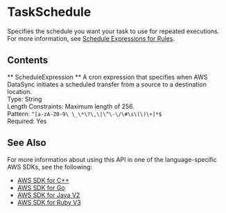 # TaskSchedule<a name="API_TaskSchedule"></a>

Specifies the schedule you want your task to use for repeated executions\. For more information, see [Schedule Expressions for Rules](https://docs.aws.amazon.com/AmazonCloudWatch/latest/events/ScheduledEvents.html)\.

## Contents<a name="API_TaskSchedule_Contents"></a>

 ** ScheduleExpression **   <a name="DataSync-Type-TaskSchedule-ScheduleExpression"></a>
A cron expression that specifies when AWS DataSync initiates a scheduled transfer from a source to a destination location\.   
Type: String  
Length Constraints: Maximum length of 256\.  
Pattern: `^[a-zA-Z0-9\ \_\*\?\,\|\^\-\/\#\s\(\)\+]*$`   
Required: Yes

## See Also<a name="API_TaskSchedule_SeeAlso"></a>

For more information about using this API in one of the language\-specific AWS SDKs, see the following:
+  [AWS SDK for C\+\+](https://docs.aws.amazon.com/goto/SdkForCpp/datasync-2018-11-09/TaskSchedule) 
+  [AWS SDK for Go](https://docs.aws.amazon.com/goto/SdkForGoV1/datasync-2018-11-09/TaskSchedule) 
+  [AWS SDK for Java V2](https://docs.aws.amazon.com/goto/SdkForJavaV2/datasync-2018-11-09/TaskSchedule) 
+  [AWS SDK for Ruby V3](https://docs.aws.amazon.com/goto/SdkForRubyV3/datasync-2018-11-09/TaskSchedule) 